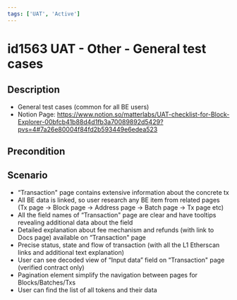 ```yaml
---
tags: ['UAT', 'Active']
---
```


# id1563 UAT - Other - General test cases

## Description
  - General test cases (common for all BE users)
  - Notion Page: https://www.notion.so/matterlabs/UAT-checklist-for-Block-Explorer-00bfcb41b88d4d1fb3a70089892d5429?pvs=4#7a26e80004f84fd2b593449e6edea523

## Precondition


## Scenario
- “Transaction" page contains extensive information about the concrete tx
- All BE data is linked, so user research any BE item from related pages (Tx page → Block page → Address page → Batch page → Tx page etc)
- All the field names of “Transaction" page are clear and have tooltips revealing additional data about the field
- Detailed explanation about fee mechanism and refunds (with link to Docs page) available on “Transaction" page
- Precise status, state and flow of transaction (with all the L1 Etherscan links and additional text explanation)
- User can see decoded view of “Input data” field on “Transaction" page (verified contract only)
- Pagination element simplify the navigation between pages for Blocks/Batches/Txs
- User can find the list of all tokens and their data
